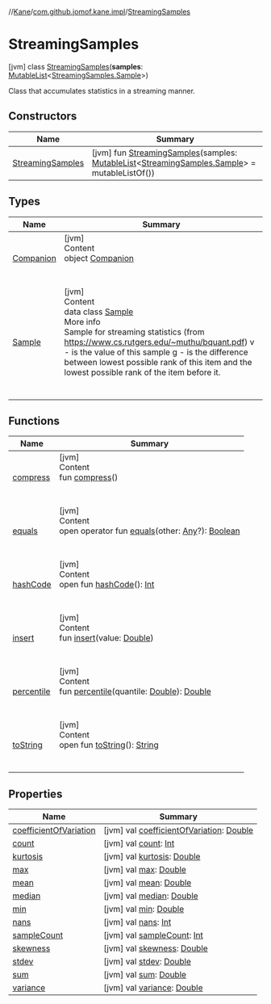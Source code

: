 //[Kane](../../index.md)/[com.github.jomof.kane.impl](../index.md)/[StreamingSamples](index.md)



# StreamingSamples  
 [jvm] class [StreamingSamples](index.md)(**samples**: [MutableList](https://kotlinlang.org/api/latest/jvm/stdlib/kotlin.collections/-mutable-list/index.html)<[StreamingSamples.Sample](-sample/index.md)>)

Class that accumulates statistics in a streaming manner.

   


## Constructors  
  
|  Name|  Summary| 
|---|---|
| <a name="com.github.jomof.kane.impl/StreamingSamples/StreamingSamples/#kotlin.collections.MutableList[com.github.jomof.kane.impl.StreamingSamples.Sample]/PointingToDeclaration/"></a>[StreamingSamples](-streaming-samples.md)| <a name="com.github.jomof.kane.impl/StreamingSamples/StreamingSamples/#kotlin.collections.MutableList[com.github.jomof.kane.impl.StreamingSamples.Sample]/PointingToDeclaration/"></a> [jvm] fun [StreamingSamples](-streaming-samples.md)(samples: [MutableList](https://kotlinlang.org/api/latest/jvm/stdlib/kotlin.collections/-mutable-list/index.html)<[StreamingSamples.Sample](-sample/index.md)> = mutableListOf())   <br>


## Types  
  
|  Name|  Summary| 
|---|---|
| <a name="com.github.jomof.kane.impl/StreamingSamples.Companion///PointingToDeclaration/"></a>[Companion](-companion/index.md)| <a name="com.github.jomof.kane.impl/StreamingSamples.Companion///PointingToDeclaration/"></a>[jvm]  <br>Content  <br>object [Companion](-companion/index.md)  <br><br><br>
| <a name="com.github.jomof.kane.impl/StreamingSamples.Sample///PointingToDeclaration/"></a>[Sample](-sample/index.md)| <a name="com.github.jomof.kane.impl/StreamingSamples.Sample///PointingToDeclaration/"></a>[jvm]  <br>Content  <br>data class [Sample](-sample/index.md)  <br>More info  <br>Sample for streaming statistics (from https://www.cs.rutgers.edu/~muthu/bquant.pdf) v - is the value of this sample g - is the difference between lowest possible rank of this item and the     lowest possible rank of the item before it.  <br><br><br>


## Functions  
  
|  Name|  Summary| 
|---|---|
| <a name="com.github.jomof.kane.impl/StreamingSamples/compress/#/PointingToDeclaration/"></a>[compress](compress.md)| <a name="com.github.jomof.kane.impl/StreamingSamples/compress/#/PointingToDeclaration/"></a>[jvm]  <br>Content  <br>fun [compress](compress.md)()  <br><br><br>
| <a name="kotlin/Any/equals/#kotlin.Any?/PointingToDeclaration/"></a>[equals](../../com.github.jomof.kane.impl.types/-double-algebraic-type/index.md#%5Bkotlin%2FAny%2Fequals%2F%23kotlin.Any%3F%2FPointingToDeclaration%2F%5D%2FFunctions%2F-35300016)| <a name="kotlin/Any/equals/#kotlin.Any?/PointingToDeclaration/"></a>[jvm]  <br>Content  <br>open operator fun [equals](../../com.github.jomof.kane.impl.types/-double-algebraic-type/index.md#%5Bkotlin%2FAny%2Fequals%2F%23kotlin.Any%3F%2FPointingToDeclaration%2F%5D%2FFunctions%2F-35300016)(other: [Any](https://kotlinlang.org/api/latest/jvm/stdlib/kotlin/-any/index.html)?): [Boolean](https://kotlinlang.org/api/latest/jvm/stdlib/kotlin/-boolean/index.html)  <br><br><br>
| <a name="kotlin/Any/hashCode/#/PointingToDeclaration/"></a>[hashCode](../../com.github.jomof.kane.impl.types/-double-algebraic-type/index.md#%5Bkotlin%2FAny%2FhashCode%2F%23%2FPointingToDeclaration%2F%5D%2FFunctions%2F-35300016)| <a name="kotlin/Any/hashCode/#/PointingToDeclaration/"></a>[jvm]  <br>Content  <br>open fun [hashCode](../../com.github.jomof.kane.impl.types/-double-algebraic-type/index.md#%5Bkotlin%2FAny%2FhashCode%2F%23%2FPointingToDeclaration%2F%5D%2FFunctions%2F-35300016)(): [Int](https://kotlinlang.org/api/latest/jvm/stdlib/kotlin/-int/index.html)  <br><br><br>
| <a name="com.github.jomof.kane.impl/StreamingSamples/insert/#kotlin.Double/PointingToDeclaration/"></a>[insert](insert.md)| <a name="com.github.jomof.kane.impl/StreamingSamples/insert/#kotlin.Double/PointingToDeclaration/"></a>[jvm]  <br>Content  <br>fun [insert](insert.md)(value: [Double](https://kotlinlang.org/api/latest/jvm/stdlib/kotlin/-double/index.html))  <br><br><br>
| <a name="com.github.jomof.kane.impl/StreamingSamples/percentile/#kotlin.Double/PointingToDeclaration/"></a>[percentile](percentile.md)| <a name="com.github.jomof.kane.impl/StreamingSamples/percentile/#kotlin.Double/PointingToDeclaration/"></a>[jvm]  <br>Content  <br>fun [percentile](percentile.md)(quantile: [Double](https://kotlinlang.org/api/latest/jvm/stdlib/kotlin/-double/index.html)): [Double](https://kotlinlang.org/api/latest/jvm/stdlib/kotlin/-double/index.html)  <br><br><br>
| <a name="kotlin/Any/toString/#/PointingToDeclaration/"></a>[toString](../../com.github.jomof.kane.impl.types/-object-kane-type/-companion/index.md#%5Bkotlin%2FAny%2FtoString%2F%23%2FPointingToDeclaration%2F%5D%2FFunctions%2F-35300016)| <a name="kotlin/Any/toString/#/PointingToDeclaration/"></a>[jvm]  <br>Content  <br>open fun [toString](../../com.github.jomof.kane.impl.types/-object-kane-type/-companion/index.md#%5Bkotlin%2FAny%2FtoString%2F%23%2FPointingToDeclaration%2F%5D%2FFunctions%2F-35300016)(): [String](https://kotlinlang.org/api/latest/jvm/stdlib/kotlin/-string/index.html)  <br><br><br>


## Properties  
  
|  Name|  Summary| 
|---|---|
| <a name="com.github.jomof.kane.impl/StreamingSamples/coefficientOfVariation/#/PointingToDeclaration/"></a>[coefficientOfVariation](coefficient-of-variation.md)| <a name="com.github.jomof.kane.impl/StreamingSamples/coefficientOfVariation/#/PointingToDeclaration/"></a> [jvm] val [coefficientOfVariation](coefficient-of-variation.md): [Double](https://kotlinlang.org/api/latest/jvm/stdlib/kotlin/-double/index.html)   <br>
| <a name="com.github.jomof.kane.impl/StreamingSamples/count/#/PointingToDeclaration/"></a>[count](count.md)| <a name="com.github.jomof.kane.impl/StreamingSamples/count/#/PointingToDeclaration/"></a> [jvm] val [count](count.md): [Int](https://kotlinlang.org/api/latest/jvm/stdlib/kotlin/-int/index.html)   <br>
| <a name="com.github.jomof.kane.impl/StreamingSamples/kurtosis/#/PointingToDeclaration/"></a>[kurtosis](kurtosis.md)| <a name="com.github.jomof.kane.impl/StreamingSamples/kurtosis/#/PointingToDeclaration/"></a> [jvm] val [kurtosis](kurtosis.md): [Double](https://kotlinlang.org/api/latest/jvm/stdlib/kotlin/-double/index.html)   <br>
| <a name="com.github.jomof.kane.impl/StreamingSamples/max/#/PointingToDeclaration/"></a>[max](max.md)| <a name="com.github.jomof.kane.impl/StreamingSamples/max/#/PointingToDeclaration/"></a> [jvm] val [max](max.md): [Double](https://kotlinlang.org/api/latest/jvm/stdlib/kotlin/-double/index.html)   <br>
| <a name="com.github.jomof.kane.impl/StreamingSamples/mean/#/PointingToDeclaration/"></a>[mean](mean.md)| <a name="com.github.jomof.kane.impl/StreamingSamples/mean/#/PointingToDeclaration/"></a> [jvm] val [mean](mean.md): [Double](https://kotlinlang.org/api/latest/jvm/stdlib/kotlin/-double/index.html)   <br>
| <a name="com.github.jomof.kane.impl/StreamingSamples/median/#/PointingToDeclaration/"></a>[median](median.md)| <a name="com.github.jomof.kane.impl/StreamingSamples/median/#/PointingToDeclaration/"></a> [jvm] val [median](median.md): [Double](https://kotlinlang.org/api/latest/jvm/stdlib/kotlin/-double/index.html)   <br>
| <a name="com.github.jomof.kane.impl/StreamingSamples/min/#/PointingToDeclaration/"></a>[min](min.md)| <a name="com.github.jomof.kane.impl/StreamingSamples/min/#/PointingToDeclaration/"></a> [jvm] val [min](min.md): [Double](https://kotlinlang.org/api/latest/jvm/stdlib/kotlin/-double/index.html)   <br>
| <a name="com.github.jomof.kane.impl/StreamingSamples/nans/#/PointingToDeclaration/"></a>[nans](nans.md)| <a name="com.github.jomof.kane.impl/StreamingSamples/nans/#/PointingToDeclaration/"></a> [jvm] val [nans](nans.md): [Int](https://kotlinlang.org/api/latest/jvm/stdlib/kotlin/-int/index.html)   <br>
| <a name="com.github.jomof.kane.impl/StreamingSamples/sampleCount/#/PointingToDeclaration/"></a>[sampleCount](sample-count.md)| <a name="com.github.jomof.kane.impl/StreamingSamples/sampleCount/#/PointingToDeclaration/"></a> [jvm] val [sampleCount](sample-count.md): [Int](https://kotlinlang.org/api/latest/jvm/stdlib/kotlin/-int/index.html)   <br>
| <a name="com.github.jomof.kane.impl/StreamingSamples/skewness/#/PointingToDeclaration/"></a>[skewness](skewness.md)| <a name="com.github.jomof.kane.impl/StreamingSamples/skewness/#/PointingToDeclaration/"></a> [jvm] val [skewness](skewness.md): [Double](https://kotlinlang.org/api/latest/jvm/stdlib/kotlin/-double/index.html)   <br>
| <a name="com.github.jomof.kane.impl/StreamingSamples/stdev/#/PointingToDeclaration/"></a>[stdev](stdev.md)| <a name="com.github.jomof.kane.impl/StreamingSamples/stdev/#/PointingToDeclaration/"></a> [jvm] val [stdev](stdev.md): [Double](https://kotlinlang.org/api/latest/jvm/stdlib/kotlin/-double/index.html)   <br>
| <a name="com.github.jomof.kane.impl/StreamingSamples/sum/#/PointingToDeclaration/"></a>[sum](sum.md)| <a name="com.github.jomof.kane.impl/StreamingSamples/sum/#/PointingToDeclaration/"></a> [jvm] val [sum](sum.md): [Double](https://kotlinlang.org/api/latest/jvm/stdlib/kotlin/-double/index.html)   <br>
| <a name="com.github.jomof.kane.impl/StreamingSamples/variance/#/PointingToDeclaration/"></a>[variance](variance.md)| <a name="com.github.jomof.kane.impl/StreamingSamples/variance/#/PointingToDeclaration/"></a> [jvm] val [variance](variance.md): [Double](https://kotlinlang.org/api/latest/jvm/stdlib/kotlin/-double/index.html)   <br>

